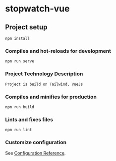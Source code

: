 # stopwatch-vue

## Project setup
```
npm install
```

### Compiles and hot-reloads for development
```
npm run serve
```

### Project Technology Description
 ```
Project is build on Tailwind, VueJs
```

### Compiles and minifies for production
```
npm run build
```

### Lints and fixes files
```
npm run lint
```

### Customize configuration
See [Configuration Reference](https://cli.vuejs.org/config/).
